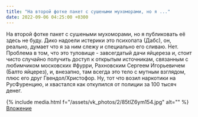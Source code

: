 ```yaml
---
title: "На второй фотке пакет с сушеными мухоморами, но я ..."
date: 2022-09-06 04:25:00 +0300
---
```


На второй фотке пакет с сушеными мухоморами, но я публиковать её здесь не буду.
Дико надоели истерики это психопата (Дабс), он, реально, думает что я за ним слежу и специально его сливаю.
Нет.
Проблема в том, что это туловище - завсегдатый дачи яйцереза и, стоит чисто случайно получить доступ к открытым источникам, связанным с любимчиком московских #фурри, Рахновским Сергеем Игорьевичем (Балто яйцерез), и, внезапно, там всегда это тело с мутным взглядом, плюс его друг Гвендол/Христофор. Ну, тот что возил наркотики на РусФуренцию, и хвастался как откупился от полиции за 100 тысяч денег.


{% include media.html f="/assets/vk_photos/2/85tlZ6ym154.jpg" alt="" %}
[Вложение](https://vk.com/photo41076938_457248984)
